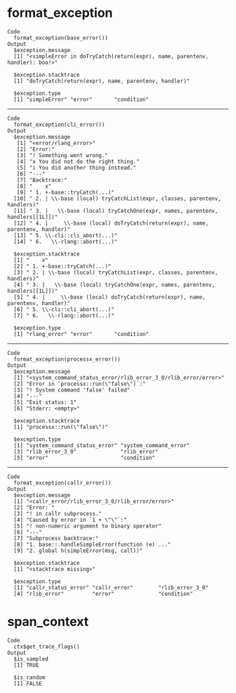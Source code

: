 # format_exception

    Code
      format_exception(base_error())
    Output
      $exception.message
      [1] "<simpleError in doTryCatch(return(expr), name, parentenv, handler): boo!>"
      
      $exception.stacktrace
      [1] "doTryCatch(return(expr), name, parentenv, handler)"
      
      $exception.type
      [1] "simpleError" "error"       "condition"  
      

---

    Code
      format_exception(cli_error())
    Output
      $exception.message
       [1] "<error/rlang_error>"
       [2] "Error:"
       [3] "! Something went wrong."
       [4] "x You did not do the right thing."
       [5] "i You did another thing instead."
       [6] "---"
       [7] "Backtrace:"
       [8] "    x"
       [9] " 1. +-base::tryCatch(...)"
      [10] " 2. | \\-base (local) tryCatchList(expr, classes, parentenv, handlers)"
      [11] " 3. |   \\-base (local) tryCatchOne(expr, names, parentenv, handlers[[1L]])"
      [12] " 4. |     \\-base (local) doTryCatch(return(expr), name, parentenv, handler)"
      [13] " 5. \\-cli::cli_abort(...)"
      [14] " 6.   \\-rlang::abort(...)"
      
      $exception.stacktrace
      [1] "    x"
      [2] " 1. +-base::tryCatch(...)"
      [3] " 2. | \\-base (local) tryCatchList(expr, classes, parentenv, handlers)"
      [4] " 3. |   \\-base (local) tryCatchOne(expr, names, parentenv, handlers[[1L]])"
      [5] " 4. |     \\-base (local) doTryCatch(return(expr), name, parentenv, handler)"
      [6] " 5. \\-cli::cli_abort(...)"
      [7] " 6.   \\-rlang::abort(...)"
      
      $exception.type
      [1] "rlang_error" "error"       "condition"
      

---

    Code
      format_exception(processx_error())
    Output
      $exception.message
      [1] "<system_command_status_error/rlib_error_3_0/rlib_error/error>"
      [2] "Error in `processx::run(\"false\")`:"                         
      [3] "! System command 'false' failed"                              
      [4] "---"                                                          
      [5] "Exit status: 1"                                               
      [6] "Stderr: <empty>"                                              
      
      $exception.stacktrace
      [1] "processx::run(\"false\")"
      
      $exception.type
      [1] "system_command_status_error" "system_command_error"       
      [3] "rlib_error_3_0"              "rlib_error"                 
      [5] "error"                       "condition"                  
      

---

    Code
      format_exception(callr_error())
    Output
      $exception.message
      [1] "<callr_error/rlib_error_3_0/rlib_error/error>"
      [2] "Error: "                                      
      [3] "! in callr subprocess."                       
      [4] "Caused by error in `1 + \"\"`:"               
      [5] "! non-numeric argument to binary operator"    
      [6] "---"                                          
      [7] "Subprocess backtrace:"                        
      [8] "1. base::.handleSimpleError(function (e) ..." 
      [9] "2. global h(simpleError(msg, call))"          
      
      $exception.stacktrace
      [1] "<stacktrace missing>"
      
      $exception.type
      [1] "callr_status_error" "callr_error"        "rlib_error_3_0"    
      [4] "rlib_error"         "error"              "condition"         
      

# span_context

    Code
      ctx$get_trace_flags()
    Output
      $is_sampled
      [1] TRUE
      
      $is_random
      [1] FALSE
      

